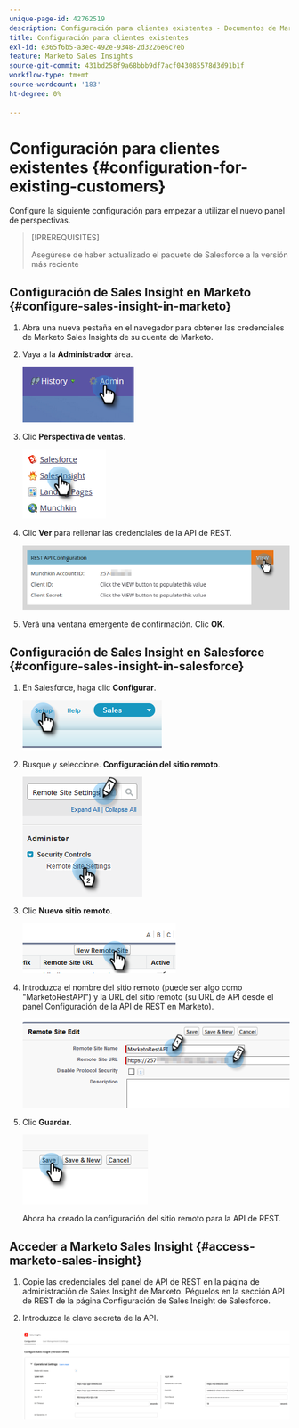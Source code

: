 ```yaml
---
unique-page-id: 42762519
description: Configuración para clientes existentes - Documentos de Marketo - Documentación del producto
title: Configuración para clientes existentes
exl-id: e365f6b5-a3ec-492e-9348-2d3226e6c7eb
feature: Marketo Sales Insights
source-git-commit: 431bd258f9a68bbb9df7acf043085578d3d91b1f
workflow-type: tm+mt
source-wordcount: '183'
ht-degree: 0%

---
```


# Configuración para clientes existentes {#configuration-for-existing-customers}

Configure la siguiente configuración para empezar a utilizar el nuevo panel de perspectivas.

>[!PREREQUISITES]
>
>Asegúrese de haber actualizado el paquete de Salesforce a la versión más reciente

## Configuración de Sales Insight en Marketo {#configure-sales-insight-in-marketo}

1. Abra una nueva pestaña en el navegador para obtener las credenciales de Marketo Sales Insights de su cuenta de Marketo.

1. Vaya a la **Administrador** área.

   ![](assets/configuration-for-existing-customers-1.png)

1. Clic **Perspectiva de ventas**.

   ![](assets/configuration-for-existing-customers-2.png)

1. Clic **Ver** para rellenar las credenciales de la API de REST.

   ![](assets/configuration-for-existing-customers-3.png)

1. Verá una ventana emergente de confirmación. Clic **OK**.

## Configuración de Sales Insight en Salesforce {#configure-sales-insight-in-salesforce}

1. En Salesforce, haga clic **Configurar**.

   ![](assets/configuration-for-existing-customers-4.png)

1. Busque y seleccione. **Configuración del sitio remoto**.

   ![](assets/configuration-for-existing-customers-5.png)

1. Clic **Nuevo sitio remoto**.

   ![](assets/configuration-for-existing-customers-6.png)

1. Introduzca el nombre del sitio remoto (puede ser algo como &quot;MarketoRestAPI&quot;) y la URL del sitio remoto (su URL de API desde el panel Configuración de la API de REST en Marketo).

   ![](assets/configuration-for-existing-customers-7.png)

1. Clic **Guardar**.

   ![](assets/configuration-for-existing-customers-8.png)

   Ahora ha creado la configuración del sitio remoto para la API de REST.

## Acceder a Marketo Sales Insight {#access-marketo-sales-insight}

1. Copie las credenciales del panel de API de REST en la página de administración de Sales Insight de Marketo. Péguelos en la sección API de REST de la página Configuración de Sales Insight de Salesforce.

1. Introduzca la clave secreta de la API.

   ![](assets/configuration-for-existing-customers-9.png)
